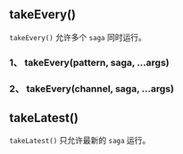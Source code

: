 ## takeEvery()
`takeEvery()` 允许多个 `saga` 同时运行。  
### 1、 takeEvery(pattern, saga, ...args)
### 2、 takeEvery(channel, saga, ...args)

## takeLatest()
`takeLatest()` 只允许最新的 `saga` 运行。  
